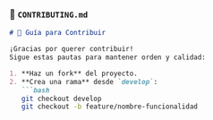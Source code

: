 ### 📄 `CONTRIBUTING.md`
```markdown
# 🤝 Guía para Contribuir

¡Gracias por querer contribuir!  
Sigue estas pautas para mantener orden y calidad:

1. **Haz un fork** del proyecto.
2. **Crea una rama** desde `develop`:
   ```bash
   git checkout develop
   git checkout -b feature/nombre-funcionalidad
